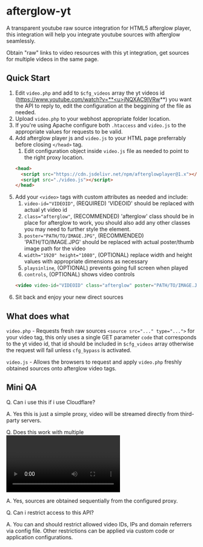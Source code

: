 # afterglow-yt
A transparent youtube raw source integration for HTML5 afterglow player, this integration will help you integrate youtube sources with afterglow seamlessly.

Obtain "raw" links to video resources with this yt integration, get sources for multiple videos in the same page.

## Quick Start

1. Edit `video.php` and add to `$cfg_videos` array the yt videos id (https://www.youtube.com/watch?v=**<u>jNQXAC9IVRw</u>**) you want the API to reply to, edit the configuration at the beggining of the file as needed.
  2. Upload `video.php` to your webhost appropriate folder location.
  3. If you're using Apache configure both `.htaccess` and `video.js` to the appropriate values for requests to be valid.
4. Add afterglow player js and `video.js` to your HTML page preferrably before closing `</head>` tag.
   1. Edit configuration object inside `video.js` file as needed to point to the right proxy location.
   ```html
   <head>
     <script src="https://cdn.jsdelivr.net/npm/afterglowplayer@1.x"></script>
     <script src="./video.js"></script>
   </head>
   ```
5. Add your `<video>` tags with custom attributes as needed and include:
   1. `video-id="VIDEOID"`, (REQUIRED) 'VIDEOID' should be replaced with actual yt video id
   2. `class="afterglow"`, (RECOMMENDED) 'afterglow' class should be in place for afterglow to work, you should also add any other classes you may need to further style the element.
   3. `poster="PATH/TO/IMAGE.JPG"`, (RECOMMENDED) 'PATH/TO/IMAGE.JPG' should be replaced with actual poster/thumb image path for the video
   4. `width="1920" height="1080"`, (OPTIONAL) replace width and height values with appropriate dimensions as necessary
   5. `playsinline`, (OPTIONAL) prevents going full screen when played
   6. `controls`, (OPTIONAL) shows video controls
   ```html
   <video video-id="VIDEOID" class="afterglow" poster="PATH/TO/IMAGE.JPG" width="1920" height="1080" playsinline controls></video>
   ```
6. Sit back and enjoy your new direct sources

## What does what

`video.php` - Requests fresh raw sources `<source src="..." type="...">` for your video tag, this only uses a single GET parameter `code` that corresponds to the yt video id, that id should be included in `$cfg_videos` array otherwise the request will fail unless `cfg_bypass` is activated.

`video.js` - Allows the browsers to request and apply `video.php` freshly obtained sources onto afterglow video tags.

## Mini QA

Q. Can i use this if i use Cloudflare?

A. Yes this is just a simple proxy, video will be streamed directly from third-party servers.

Q. Does this work with multiple <video> tags inside the same page?

A. Yes, sources are obtained sequentially from the configured proxy.

Q. Can i restrict access to this API?

A. You can and should restrict allowed video IDs, IPs and domain referrers via config file. Other restrictions can be applied via custom code or application configurations.
